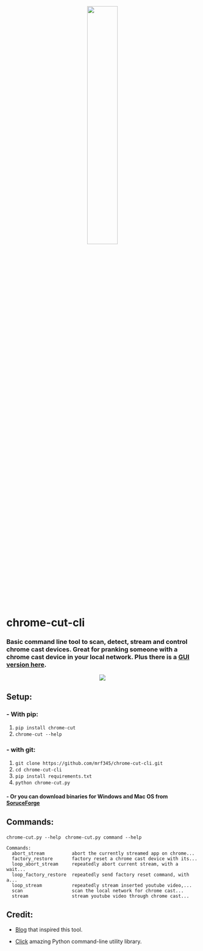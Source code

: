 <p align='center'>
<img src='https://chrome-cut.github.io//logo.png' width='40%'>
</p>

# chrome-cut-cli
### Basic command line tool to scan, detect, stream and control chrome cast devices. Great for pranking someone with a chrome cast device in your local network. Plus there is a [GUI version here][3fb05a7a].

  [3fb05a7a]: https://github.com/mrf345/chrome-cut "GUI version"

<p align='center'>
<img src='https://chrome-cut.github.io/chrome-cut-cli.gif'>
</p>

## Setup:
### - With pip:
1. `pip install chrome-cut`
2. `chrome-cut --help`

### - with git:
1. `git clone https://github.com/mrf345/chrome-cut-cli.git`
2. `cd chrome-cut-cli`
3. `pip install requirements.txt`
4. `python chrome-cut.py`

#### - Or you can download binaries for Windows and Mac OS from [SoruceForge](https://sourceforge.net)
## Commands:
`chrome-cut.py --help` ` chrome-cut.py command --help`
```
Commands:
  abort_stream          abort the currently streamed app on chrome...
  factory_restore       factory reset a chrome cast device with its...
  loop_abort_stream     repeatedly abort current stream, with a wait...
  loop_factory_restore  repeatedly send factory reset command, with a...
  loop_stream           repeatedly stream inserted youtube video,...
  scan                  scan the local network for chrome cast...
  stream                stream youtube video through chrome cast...
```
## Credit:
- [Blog][7aef02c6] that inspired this tool.
- [Click][479b1383] amazing Python command-line utility library.

  [7aef02c6]: https://fiquett.com/2013/07/chromecast-traffic-sniffing/ "Blog link"
  [479b1383]: http://click.pocoo.org/5/ "Click website"
